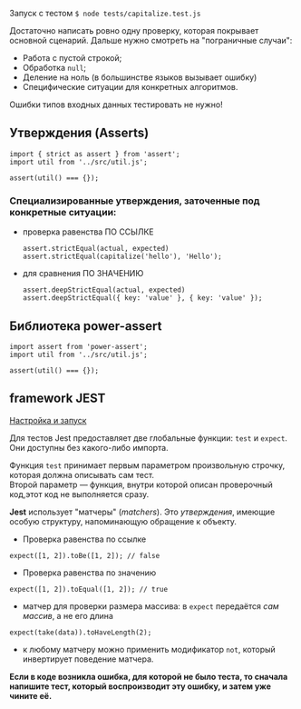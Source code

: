 Запуск с тестом  ```$ node tests/capitalize.test.js```

Достаточно написать ровно одну проверку, которая покрывает основной сценарий.
Дальше нужно смотреть на "пограничные случаи":
 - Работа с пустой строкой;
  - Обработка ```null```;
  - Деление на ноль (в большинстве языков вызывает ошибку)
 - Специфические ситуации для конкретных алгоритмов.

Ошибки типов входных данных тестировать не нужно!

## Утверждения (Asserts)
```
import { strict as assert } from 'assert';
import util from '../src/util.js';

assert(util() === {});
```

### Специализированные утверждения, заточенные под конкретные ситуации:
- проверка равенства ПО ССЫЛКЕ    
  ```
  assert.strictEqual(actual, expected)
  assert.strictEqual(capitalize('hello'), 'Hello');
  ```

- для сравнения ПО ЗНАЧЕНИЮ  
  ```
  assert.deepStrictEqual(actual, expected)  
  assert.deepStrictEqual({ key: 'value' }, { key: 'value' });
  ```  


## Библиотека power-assert
```
import assert from 'power-assert';
import util from '../src/util.js';

assert(util() === {});
```

## framework JEST
[Настройка и запуск](https://ru.hexlet.io/courses/js-testing/lessons/jest/theory_unit)  

Для тестов Jest предоставляет две глобальные функции: ```test``` и ```expect```.   
Они доступны без какого-либо импорта.

Функция ```test``` принимает первым параметром произвольную строчку, которая должна описывать сам тест.   
Второй параметр — функция, внутри которой описан проверочный код,этот код не выполняется сразу.  

**Jest** использует "матчеры" (*matchers*). Это *утверждения*, имеющие особую структуру, напоминающую обращение к объекту.

- Проверка равенства по ссылке
```
expect([1, 2]).toBe([1, 2]); // false
```

- Проверка равенства по значению
```
expect([1, 2]).toEqual([1, 2]); // true
```

- матчер для проверки размера массива: в ```expect``` передаётся *сам массив*, а не его длина
```
expect(take(data)).toHaveLength(2);
```

- к любому матчеру можно применить модификатор ```not```, который инвертирует поведение матчера.  


**Если в коде возникла ошибка, для которой не было теста, то сначала напишите тест, который воспроизводит эту ошибку, и затем уже чините её.**
